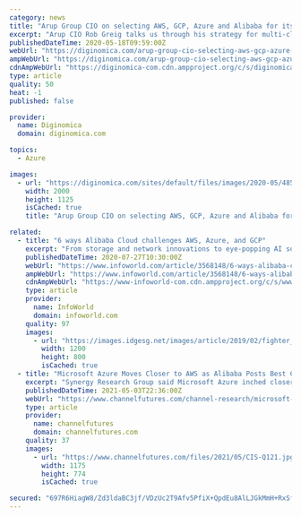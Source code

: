 ```yaml
---
category: news
title: "Arup Group CIO on selecting AWS, GCP, Azure and Alibaba for its multi-cloud strategy"
excerpt: "Arup CIO Rob Greig talks us through his strategy for multi-cloud, including how he ensures he has the right skills across the organisation.  Arup, is a global professional services firm, headquartered in London,"
publishedDateTime: 2020-05-18T09:59:00Z
webUrl: "https://diginomica.com/arup-group-cio-selecting-aws-gcp-azure-and-alibaba-its-multi-cloud-strategy"
ampWebUrl: "https://diginomica.com/arup-group-cio-selecting-aws-gcp-azure-and-alibaba-its-multi-cloud-strategy?amp"
cdnAmpWebUrl: "https://diginomica-com.cdn.ampproject.org/c/s/diginomica.com/arup-group-cio-selecting-aws-gcp-azure-and-alibaba-its-multi-cloud-strategy?amp"
type: article
quality: 50
heat: -1
published: false

provider:
  name: Diginomica
  domain: diginomica.com

topics:
  - Azure

images:
  - url: "https://diginomica.com/sites/default/files/images/2020-05/485CFCDD-1ECC-403A-9C1B-C9BC555F9F09.jpeg"
    width: 2000
    height: 1125
    isCached: true
    title: "Arup Group CIO on selecting AWS, GCP, Azure and Alibaba for its multi-cloud strategy"

related:
  - title: "6 ways Alibaba Cloud challenges AWS, Azure, and GCP"
    excerpt: "From storage and network innovations to eye-popping AI solutions, Alibaba offers a number of advantages over the leading cloud rivals"
    publishedDateTime: 2020-07-27T10:30:00Z
    webUrl: "https://www.infoworld.com/article/3568148/6-ways-alibaba-cloud-challenges-aws-azure-and-gcp.html"
    ampWebUrl: "https://www.infoworld.com/article/3568148/6-ways-alibaba-cloud-challenges-aws-azure-and-gcp.amp.html"
    cdnAmpWebUrl: "https://www-infoworld-com.cdn.ampproject.org/c/s/www.infoworld.com/article/3568148/6-ways-alibaba-cloud-challenges-aws-azure-and-gcp.amp.html"
    type: article
    provider:
      name: InfoWorld
      domain: infoworld.com
    quality: 97
    images:
      - url: "https://images.idgesg.net/images/article/2019/02/fighter_boxer_competition_boxing-glove_best_fight_-totokita-getty-100787964-large.jpg"
        width: 1200
        height: 800
        isCached: true
  - title: "Microsoft Azure Moves Closer to AWS as Alibaba Posts Best Cloud Growth"
    excerpt: "Synergy Research Group said Microsoft Azure inched closer to AWS in the enterprise cloud market share, although the Amazon subsidiary holds a healthy lead."
    publishedDateTime: 2021-05-03T22:36:00Z
    webUrl: "https://www.channelfutures.com/channel-research/microsoft-azure-moves-closer-to-aws-as-alibaba-posts-highest-growth"
    type: article
    provider:
      name: channelfutures
      domain: channelfutures.com
    quality: 37
    images:
      - url: "https://www.channelfutures.com/files/2021/05/CIS-Q121.jpg"
        width: 1175
        height: 774
        isCached: true

secured: "697R6HiagW8/Zd3ldaBC3jf/VDzUc2T9Afv5PfiX+QpdEu8AlLJGkMmH+RxSfMeuaz+/Y1LnENkudmIPpz8Rf1AqM8wo3EKyAwhhCcFOJ/XDkOP9klPwZ+i/xGUNe7cBYTqXa9+o7TobWmE7dr+TTMt7/ImhXgBxF5eAaxpFKaNW9sKvto0lP8Kv7B46yQLGXDbLGvCWAQBXD+C5S1mv524i44wqOd1T+Sr3dDcHTmeOMMhCu6/YYpTZ6wymT8p2efxKlayG1LTk9jC19hylQTH0CJjLZ9bamupooiT+4UouQ2vig5swQ2Lmjz0KVZiJIDPKlMX+CY1+VggmpIFPmFehf2bJ0QKJdFbOijf94RXpx1dMVVA60zNXg4Noygjte1OeKtfVCnYsWFkavLNdI5QVOzMwwH1q8NLuItyPBVmNfujhMqOehX4mgvmb7IRUfn8or3QXlwS56tHeFtbOGERJpsMKqLbssVzNzWP9y3k=;gTZqItfdx3eR7vUW184YFA=="
---
```


